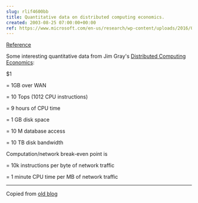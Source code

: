 ```yaml
---  
slug: rlif4600bb
title: Quantitative data on distributed computing economics.
created: 2003-08-25 07:00:00+00:00
ref: https://www.microsoft.com/en-us/research/wp-content/uploads/2016/02/tr-2003-24.pdf
---  
```

[Reference](https://www.microsoft.com/en-us/research/wp-content/uploads/2016/02/tr-2003-24.pdf)
 
Some interesting quantitative data from Jim Gray's [Distributed Computing Economics](https://www.microsoft.com/en-us/research/wp-content/uploads/2016/02/tr-2003-24.pdf):


$1

= 1GB over WAN

= 10 Tops (1012 CPU instructions)


= 9 hours of CPU time

= 1 GB disk space

= 10 M database access

= 10 TB disk bandwidth


Computation/network break-even point is

= 10k instructions per byte of network traffic

= 1 minute CPU time per MB of network traffic


* * *


Copied from [old blog](http://www.google.com/search?q=cache:http%3A//www.obrain.com/Eamonn/archives/000088.html)

